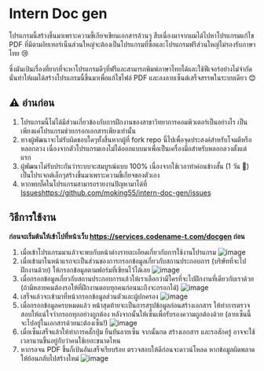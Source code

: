 # Intern Doc gen

โปรแกรมนี้สร้างขึ้นมาเพราะความขี้เกียจเขียนเอกสารล้วนๆ สืบเนื่องมาจากผมได้ไปหาโปรแกรมแก้ไข PDF ที่มีตามอิยเทอร์เน็นส่วนใหญ่จะต้องเป็นโปรแกรมที่ซื้อและโปรแกรมฟรีส่วนใหญ่ไม่รองรับภาษาไทย 😢

ซี่งมันเป้นเรื่องที่ยากที่จะหาโปรแกรมดีๆที่ฟรีและสามารถพิมพ์ภาษาไทยได้และใช้ฟีเจอร์อย่างไม่จำกัด นั่นทำให้ผมได้สร้างโปรแกรมนี้ขึ้นมาเพื่อแก้ไขไฟล์ PDF และลงลายเซ็นต์เสร็จสรรพในระบบเดียว 😊

## ⚠ อ่านก่อน
1. โปรแกรมนี้ไม่ได้มีส่วนเกี่ยวข้องกับการฝึกงานของสาขาวิทยาการคอมพิวเตอร์เป็นอย่างไร เป็นเพียงแค่โปรแกรมช่วยกรอกเอกสารเพียงเท่านั้น
2. ทางผู้พัฒนาจะไม่รับผิดชอบใดๆทั้งสิ้นหากผู้ที่ fork repo นี้ไปเพื่อจุดประสงค์สำหรับโจมตีหรือหลอกลวง เนื่องจากตัวโปรแกรมเองไม่ได้ออกแบบมาเพื่อเป็นเครื่องมือสำหรับหลอกลวงตั้งแต่แรก
3. ผู้พัฒนาไม่รับประกันว่าระบบจะสมบูรณ์แบบ 100% เนื่องจากใช้เวลาทำค่อนข้างสั้น (1 วัน 🤏) เป็นโปรเจกต์เล็กๆสร้างขึ้นมาเพราะความขี้เกียจของตัวเอง
4. หากพบบั๊คในโปรแกรมสามารถรายงานปัญหามาได้ที่ [Issues](https://github.com/moking55/intern-doc-gen/issues)https://github.com/moking55/intern-doc-gen/issues

## วิธีการใช้งาน
**ก่อนจะเริ่มต้นให้เข้าไปที่หน้าเว็บ https://services.codename-t.com/docgen ก่อน**
1. เมื่อเข้าโปรแกรมมาแล้วจะพบกับหน้าต่างรายละเอียดเกี่ยวกับการใช้งานโปรแกรม ![image](https://github.com/moking55/intern-doc-gen/assets/19747447/4f68e631-f042-4f2f-98ea-69c60f3e434d)
2. เมื่อเข้ามาในหน้าแรกจะเป็นส่วนของการกรอกข้อมูลเกี่ยวกับสถานประกอบการ (บริษัทที่จะไปฝึกงานด้วย) ให้กรอกข้อมูลตามฟอร์มที่เขียนไว้ได้เลย ![image](https://github.com/moking55/intern-doc-gen/assets/19747447/dafb4bc8-9e4f-4f93-8441-f2247ec1c61e)
3. เมื่อกรอกข้อมูลเกี่ยวกับสถานประกอบการแล้วให้เราเลือกว่ามีใครที่จะไปฝึกงานที่เดียวกับเราด้วย (ถ้ามีหลายคนต้องรอให้ที่ฝึกงานตอบทุกคนก่อนนะถึงจะกรอกได้) ![image](https://github.com/moking55/intern-doc-gen/assets/19747447/3bba09c9-d32e-4451-824e-32ae89708a18)
4. เสร็จแล้วจะเข้ามาที่หน้ากรอกข้อมูลส่วนตัวและผู้ปกครอง ![image](https://github.com/moking55/intern-doc-gen/assets/19747447/f0034ddc-92bc-4b17-ac22-33ccadeed792)
5. เมื่อกรอกข้อมูลครบหมดแล้ว หน้าสุดท้ายจะเป็นการสรุปข้อมูลก่อนสร้างเอกสาร ให้ทำการตรวจสอบให้แน่ใจว่ากรอกทุกอย่างถูกต้อง หลังจากนั้นให้เซ็นเพื่อรับรองความถูกต้องด้วย (ลายเซ็นนี้จะไปอยู่ในเอกสารด้วยนะต้องเซ็น!) ![image](https://github.com/moking55/intern-doc-gen/assets/19747447/a3fc15ab-2aa0-45f4-a095-70a5aab5f71e)
6. เมื่อเซ็นเสร็จแล้วให้ทำการคลั๊กปุ่ม ยืนยันลายเซ็น จากนั้นกด สร้างเอกสาร และรอสักครู่ อาจจะใช้เวลานานขึ้นอยู่กับว่าคนใช้เยอะขนาดไหน
7. หากรอจน PDF ขึ้นก็เป้นอันเสร็จเรียบร้อย ตรวจสอบให้ดีก่อนจะดาวน์โหลด หากข้อมูลผิดพลาดให้ย้อนกลับไปสร้างใหม่ ![image](https://github.com/moking55/intern-doc-gen/assets/19747447/3a178898-8a4e-41ff-ae86-73f9eea9faba)




